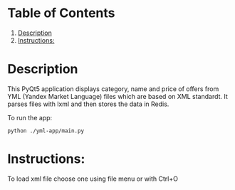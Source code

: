 
# Table of Contents

1.  [Description](#org35fb285)
2.  [Instructions:](#orgd870221)



<a id="org35fb285"></a>

# Description

This PyQt5 application displays category, name and price of offers from YML
(Yandex Market Language) files which are based on XML standardt. It parses files
with lxml and then stores the data in Redis.

To run the app:

    python ./yml-app/main.py


<a id="orgd870221"></a>

# Instructions:

To load xml file choose one using file menu or with Ctrl+O

